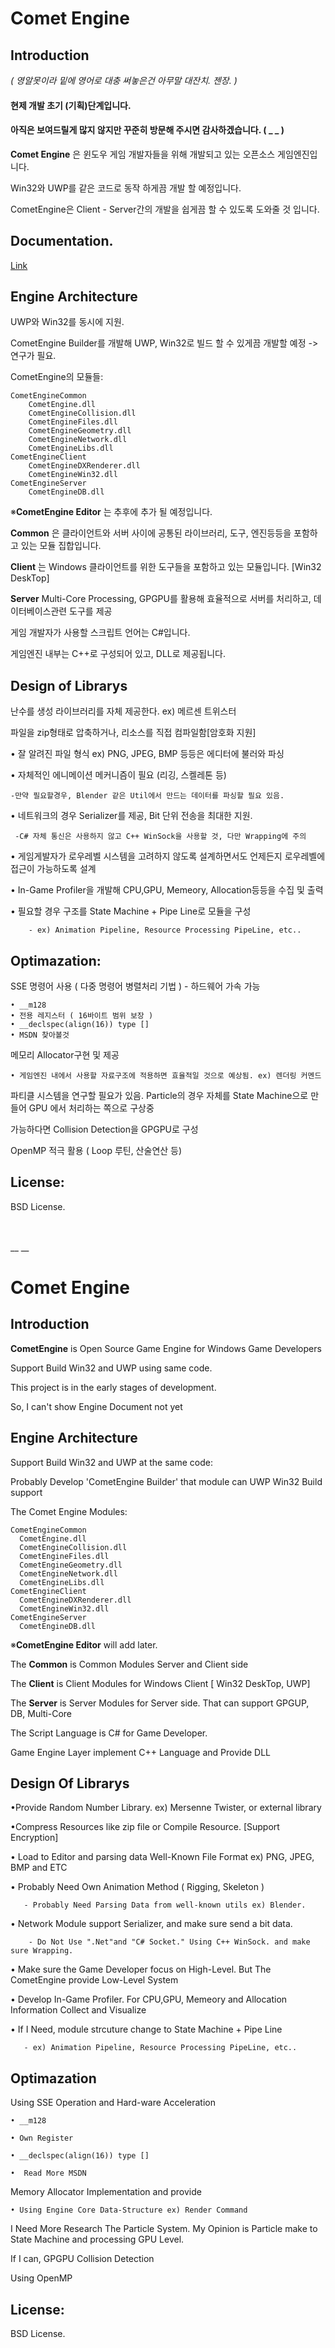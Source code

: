 # Comet Engine


 ## Introduction
 
 _( 영알못이라 밑에 영어로 대충 써놓은건 아무말 대잔치. 젠장. )_
 
 #### 현제 개발 초기 (기획)단계입니다.
 #### 아직은 보여드릴게 많지 않지만 꾸준히 방문해 주시면 감사하겠습니다. ( _ _ ) 
 
  __Comet Engine__ 은 윈도우 게임 개발자들을 위해 개발되고 있는 오픈소스 게임엔진입니다. 
  
  Win32와 UWP를 같은 코드로 동작 하게끔 개발 할 예정입니다. 
  
  CometEngine은 Client - Server간의 개발을 쉽게끔 할 수 있도록 도와줄 것 입니다. 

  ## Documentation.
  <a href = "https://devsdk.github.io/CometEngine/html/index.html" > Link </a>
   
  ## Engine Architecture

UWP와 Win32를 동시에 지원.

CometEngine Builder를 개발해 UWP, Win32로 빌드 할 수 있게끔 개발할 예정 -> 연구가 필요.

CometEngine의 모듈들:

	CometEngineCommon
    	CometEngine.dll
      	CometEngineCollision.dll
      	CometEngineFiles.dll
      	CometEngineGeometry.dll
      	CometEngineNetwork.dll
      	CometEngineLibs.dll
   	CometEngineClient
    	CometEngineDXRenderer.dll
      	CometEngineWin32.dll
   	CometEngineServer
    	CometEngineDB.dll
   
※__CometEngine Editor__ 는 추후에 추가 될 예정입니다.

 __Common__ 은 클라이언트와 서버 사이에 공통된 라이브러리, 도구, 엔진등등을 포함하고 있는 모듈 집합입니다.

 __Client__ 는 Windows 클라이언트를 위한 도구들을 포함하고 있는 모듈입니다. [Win32 DeskTop]

 __Server__ Multi-Core Processing, GPGPU를 활용해 효율적으로 서버를 처리하고, 데이터베이스관련 도구를 제공
 
 게임 개발자가 사용할 스크립트 언어는 C#입니다.
 
게임엔진 내부는 C++로 구성되어 있고, DLL로 제공됩니다.
 
 ## Design of Librarys
 
 난수를 생성 라이브러리를 자체 제공한다.  ex) 메르센 트위스터

 파일을 zip형태로 압축하거나, 리소스를 직접 컴파일함[암호화 지원]
 
• 잘 알려진 파일 형식 ex) PNG, JPEG, BMP 등등은 에디터에 불러와 파싱

• 자체적인 에니메이션 메커니즘이 필요 (리깅, 스켈레톤 등)
	
    -만약 필요할경우, Blender 같은 Util에서 만드는 데이터를 파싱할 필요 있음.
	
• 네트워크의 경우 Serializer를 제공, Bit 단위 전송을 최대한 지원.

     -C# 자체 통신은 사용하지 않고 C++ WinSock을 사용할 것, 다만 Wrapping에 주의
     
• 게임게발자가 로우레벨 시스템을 고려하지 않도록 설계하면서도 언제든지 로우레벨에 접근이 가능하도록 설계

• In-Game Profiler을 개발해 CPU,GPU, Memeory, Allocation등등을 수집 및 출력

• 필요할 경우 구조를 State Machine + Pipe Line로 모듈을 구성 
        
        - ex) Animation Pipeline, Resource Processing PipeLine, etc..
		

 
## Optimazation: 
	
SSE 명령어 사용 ( 다중 명령어 병렬처리 기법 ) - 하드웨어 가속 가능

	• __m128
	• 전용 레지스터 ( 16바이트 범위 보장 )
	• __declspec(align(16)) type []
	• MSDN 찾아볼것

메모리 Allocator구현 및 제공

	• 게임엔진 내에서 사용할 자료구조에 적용하면 효율적일 것으로 예상됨. ex) 렌더링 커멘드
	
파티클 시스템을 연구할 필요가 있음. Particle의 경우 자체를 State Machine으로 만들어 GPU 에서 처리하는 쪽으로 구상중

가능하다면 Collision Detection을 GPGPU로 구성

OpenMP 적극 활용 ( Loop 루틴, 산술연산 등)

## License:

 BSD License.
 
 
 <br>
 <br>
__ __


 # Comet Engine

 


## Introduction


__CometEngine__ is Open Source Game Engine for Windows Game Developers
   
Support Build Win32 and UWP using same code.

This project is in the early stages of development.

So, I can't show Engine Document not yet

## Engine Architecture

Support Build Win32 and UWP at the same code:

   Probably Develop 'CometEngine Builder' that module can UWP Win32 Build support
   
The Comet Engine Modules:

    CometEngineCommon
      CometEngine.dll
      CometEngineCollision.dll
      CometEngineFiles.dll
      CometEngineGeometry.dll
      CometEngineNetwork.dll
      CometEngineLibs.dll
    CometEngineClient
      CometEngineDXRenderer.dll
      CometEngineWin32.dll
    CometEngineServer
      CometEngineDB.dll
   
※__CometEngine Editor__ will add later.

The __Common__ is Common Modules Server and Client side 

The __Client__ is Client Modules for Windows Client [ Win32 DeskTop, UWP]

The __Server__ is Server Modules for Server side. That can support GPGUP, DB, Multi-Core  

The Script Language is C# for Game Developer.

Game Engine Layer implement C++ Language and Provide DLL

## Design Of Librarys
   
•Provide Random Number Library.  ex) Mersenne Twister, or external library

•Compress Resources like zip file or Compile Resource. [Support Encryption]
   
   • Load to Editor and parsing data Well-Known File Format ex) PNG, JPEG, BMP and ETC 
   
   • Probably Need Own Animation Method ( Rigging, Skeleton )
   
       - Probably Need Parsing Data from well-known utils ex) Blender.
   
   • Network Module support Serializer, and make sure send a bit data.
   
 		- Do Not Use ".Net"and "C# Socket." Using C++ WinSock. and make sure Wrapping.
   • Make sure the Game Developer focus on High-Level. But The CometEngine provide Low-Level System
   
   • Develop In-Game Profiler. For  CPU,GPU, Memeory and Allocation Information Collect and Visualize
   
   • If I Need, module strcuture change to State Machine + Pipe Line
        
       - ex) Animation Pipeline, Resource Processing PipeLine, etc..


## Optimazation

Using SSE Operation and Hard-ware Acceleration

	• __m128

	• Own Register

	• __declspec(align(16)) type []

	•  Read More MSDN 
   
Memory Allocator Implementation and provide 

	• Using Engine Core Data-Structure ex) Render Command

I Need More Research The Particle System. My Opinion is Particle make to State Machine and processing GPU Level.

If I can, GPGPU Collision Detection 

Using OpenMP



## License:

 BSD License.
 
 
 <br>
 <br>
